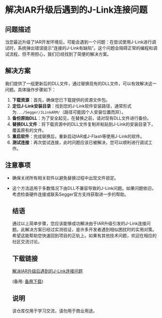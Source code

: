 # 解决IAR升级后遇到的J-Link连接问题

## 问题描述
当您最近升级了IAR开发环境后，可能会遇到一个问题：在尝试使用J-Link进行调试时，系统弹出错误提示“连接的J-Link有缺陷”。这个问题会阻碍正常的编程和调试流程，但不用担心，我们已经找到了简便的解决方案。

## 解决方案
我们提供了一组更新后的DLL文件，通过替换现有的DLL文件，可以有效解决这一问题。具体操作步骤如下：

1. **下载资源**：首先，确保您已下载提供的资源文件包。
2. **定位J-Link安装目录**：找到您的J-Link软件安装路径，通常形式为`.../Segger/JLinkARM/`（路径可能因个人安装位置而异）。
3. **备份原始DLL**：为了安全起见，在替换之前，请对现有DLL文件进行备份。
4. **替换DLL文件**：将下载资源中的DLL文件复制并粘贴到J-Link的安装目录下，覆盖原有的文件。
5. **重启软件**：完成替换后，重新启动IAR或J-Flash等使用J-Link的软件。
6. **测试连接**：再次尝试连接，此时问题应该已被解决，您可以顺利进行调试工作。

## 注意事项
- 确保关闭所有相关软件以避免替换过程中出现文件锁定。
- 这个方法适用于多数情况下由DLL不兼容导致的J-Link问题。如果问题依旧，考虑检查硬件连接或联系Segger官方支持获取进一步的帮助。

  ## 结语
  通过以上简单步骤，您应该能够成功解决由于IAR升级引发的J-Link连接问题。此解决方案已经过实测验证，是许多开发者遇到相似困扰时的实用对策。希望这能帮助您快速回到项目的正轨上。如果有其他技术问题，欢迎在相应的社区交流讨论。

  ## 下载链接
  [解决IAR升级后遇到的J-Link连接问题](https://pan.quark.cn/s/c0ba71572064) 

  (备用: [备用下载](https://pan.baidu.com/s/1O5I0lfRHq6ORZWM9nIfmNw?pwd=1234))

  ## 说明

  该仓库仅用于学习交流，请勿用于商业用途。
